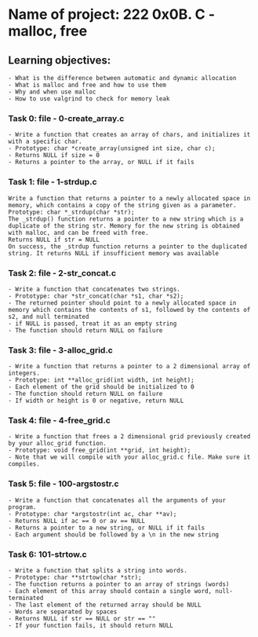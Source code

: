 # Name of project: 222 0x0B. C - malloc, free
## Learning objectives:
	- What is the difference between automatic and dynamic allocation
	- What is malloc and free and how to use them
	- Why and when use malloc
	- How to use valgrind to check for memory leak
### Task 0: file - 0-create\_array.c
	- Write a function that creates an array of chars, and initializes it with a specific char.
	- Prototype: char *create_array(unsigned int size, char c);
	- Returns NULL if size = 0
	- Returns a pointer to the array, or NULL if it fails
### Task 1: file - 1-strdup.c
	Write a function that returns a pointer to a newly allocated space in memory, which contains a copy of the string given as a parameter.
	Prototype: char *_strdup(char *str);
	The _strdup() function returns a pointer to a new string which is a duplicate of the string str. Memory for the new string is obtained with malloc, and can be freed with free.
	Returns NULL if str = NULL
	On success, the _strdup function returns a pointer to the duplicated string. It returns NULL if insufficient memory was available
### Task 2: file - 2-str\_concat.c
	- Write a function that concatenates two strings.
	- Prototype: char *str_concat(char *s1, char *s2);
	- The returned pointer should point to a newly allocated space in memory which contains the contents of s1, followed by the contents of s2, and null terminated
	- if NULL is passed, treat it as an empty string
	- The function should return NULL on failure
### Task 3: file - 3-alloc\_grid.c
	- Write a function that returns a pointer to a 2 dimensional array of integers.
	- Prototype: int **alloc_grid(int width, int height);
	- Each element of the grid should be initialized to 0
	- The function should return NULL on failure
	- If width or height is 0 or negative, return NULL
### Task 4: file - 4-free\_grid.c
	- Write a function that frees a 2 dimensional grid previously created by your alloc_grid function.
	- Prototype: void free_grid(int **grid, int height);
	- Note that we will compile with your alloc_grid.c file. Make sure it compiles.
### Task 5: file - 100-argstostr.c
	- Write a function that concatenates all the arguments of your program.
	- Prototype: char *argstostr(int ac, char **av);
	- Returns NULL if ac == 0 or av == NULL
	- Returns a pointer to a new string, or NULL if it fails
	- Each argument should be followed by a \n in the new string
### Task 6: 101-strtow.c
	- Write a function that splits a string into words.
	- Prototype: char **strtow(char *str);
	- The function returns a pointer to an array of strings (words)
	- Each element of this array should contain a single word, null-terminated
	- The last element of the returned array should be NULL
	- Words are separated by spaces
	- Returns NULL if str == NULL or str == ""
	- If your function fails, it should return NULL

